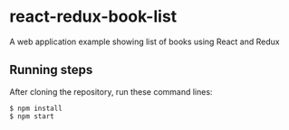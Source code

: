 # react-redux-book-list
A web application example showing list of books using React and Redux

## Running steps

After cloning the repository, run these command lines:

    $ npm install
    $ npm start